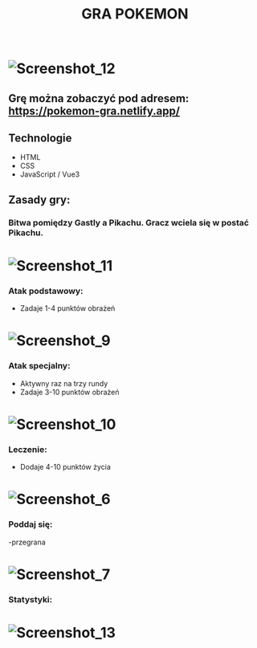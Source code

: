 <h1 align="center"> GRA POKEMON </h1>
<br />

# ![Screenshot_12](https://user-images.githubusercontent.com/105555319/175427588-a8c6b967-5948-4649-9721-3dfe91a41064.png)


## Grę można zobaczyć pod adresem: https://pokemon-gra.netlify.app/

## Technologie
* HTML
* CSS
* JavaScript / Vue3

## Zasady gry: 

### Bitwa pomiędzy Gastly a Pikachu. Gracz wciela się w postać Pikachu.

# ![Screenshot_11](https://user-images.githubusercontent.com/105555319/175427553-dca0b802-6c69-4ba4-89cc-ed4b97f1b656.png)


### Atak podstawowy:
- Zadaje 1-4 punktów obrażeń 
# ![Screenshot_9](https://user-images.githubusercontent.com/105555319/175427489-cd737710-82d9-4664-a9cd-839192c2e011.png)


### Atak specjalny:
- Aktywny raz na trzy rundy
- Zadaje 3-10 punktów obrażeń 
# ![Screenshot_10](https://user-images.githubusercontent.com/105555319/175427508-f1ed0650-1d44-4f94-8bc3-67009fa1b9c0.png)


### Leczenie:
- Dodaje 4-10 punktów życia
# ![Screenshot_6](https://user-images.githubusercontent.com/105555319/175427253-bdfd4e21-881f-4a84-bdb0-f833296cd647.png)

### Poddaj się:
-przegrana
# ![Screenshot_7](https://user-images.githubusercontent.com/105555319/175427338-c185f49a-3f37-4ec4-9536-bb768362ab27.png)

### Statystyki:
# ![Screenshot_13](https://user-images.githubusercontent.com/105555319/175427947-0378cf0a-88b4-4391-b068-63958cf61a2f.png)



